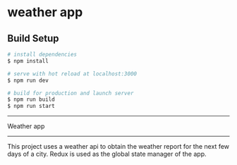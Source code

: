 # weather app

## Build Setup

```bash
# install dependencies
$ npm install

# serve with hot reload at localhost:3000
$ npm run dev

# build for production and launch server
$ npm run build
$ npm run start

```
**********************
Weather app
**********************

This project uses a weather api to obtain the weather report for the next few days of a city.
Redux is used as the global state manager of the app.

